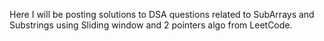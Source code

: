 Here I will be posting solutions to DSA questions related to SubArrays and Substrings using Sliding window and 2 pointers algo from LeetCode.
